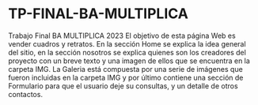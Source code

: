 # TP-FINAL-BA-MULTIPLICA
Trabajo Final BA MULTIPLICA 2023
El objetivo de esta página Web es vender cuadros y retratos. 
En la sección Home se explica la idea general del sitio, en la sección nosotros se explica quienes son los creadores del proyecto con un breve texto y una imagen de ellos que se encuentra en la carpeta IMG.
La Galeria está compuesta por una serie de imágenes que fueron incluidas en la carpeta IMG y por último contiene una sección de Formulario para que el usuario deje su consultas, y un detalle de otros contactos.

